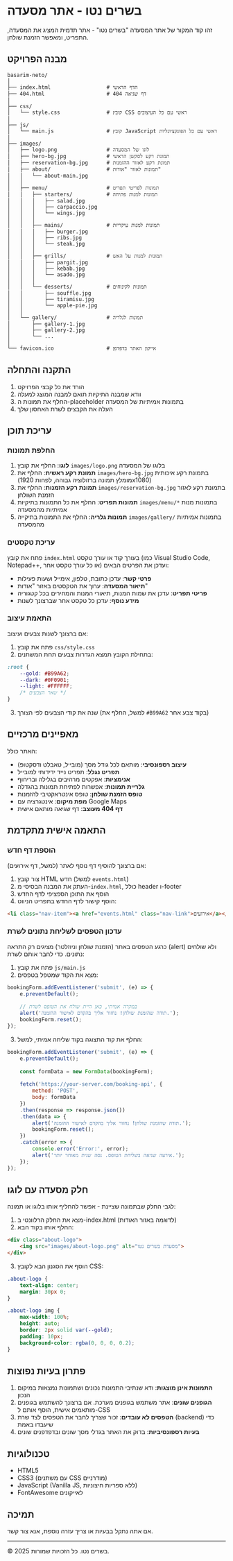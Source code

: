 # בשרים נטו - אתר מסעדה

זהו קוד המקור של אתר המסעדה "בשרים נטו" - אתר תדמית המציג את המסעדה, התפריט, ומאפשר הזמנת שולחן.

## מבנה הפרויקט

```
basarim-neto/
│
├── index.html                  # הדף הראשי
├── 404.html                    # דף שגיאה 404
│
├── css/
│   └── style.css               # קובץ CSS ראשי עם כל העיצובים
│
├── js/
│   └── main.js                 # קובץ JavaScript ראשי עם כל הפונקציונליות
│
├── images/
│   ├── logo.png                # לוגו של המסעדה
│   ├── hero-bg.jpg             # תמונת רקע לסקשן הראשי
│   ├── reservation-bg.jpg      # תמונת רקע לאזור ההזמנות
│   ├── about/                  # תמונות לאזור "אודות"
│   │   └── about-main.jpg
│   │
│   ├── menu/                   # תמונות לפריטי תפריט
│   │   ├── starters/           # תמונות למנות פתיחה
│   │   │   ├── salad.jpg
│   │   │   ├── carpaccio.jpg
│   │   │   └── wings.jpg
│   │   │
│   │   ├── mains/              # תמונות למנות עיקריות
│   │   │   ├── burger.jpg
│   │   │   ├── ribs.jpg
│   │   │   └── steak.jpg
│   │   │
│   │   ├── grills/             # תמונות למנות על האש
│   │   │   ├── pargit.jpg
│   │   │   ├── kebab.jpg
│   │   │   └── asado.jpg
│   │   │
│   │   └── desserts/           # תמונות לקינוחים
│   │       ├── souffle.jpg
│   │       ├── tiramisu.jpg
│   │       └── apple-pie.jpg
│   │
│   └── gallery/                # תמונות לגלריה
│       ├── gallery-1.jpg
│       ├── gallery-2.jpg
│       └── ...
│
└── favicon.ico                 # אייקון האתר בדפדפן
```

## התקנה והתחלה

1. הורד את כל קבצי הפרויקט
2. וודא שמבנה התיקיות תואם למבנה המוצג למעלה
3. החלף את תמונות ה-placeholder בתמונות אמיתיות של המסעדה
4. העלה את הקבצים לשרת האחסון שלך

## עריכת תוכן

### החלפת תמונות

1. **לוגו**: החלף את קובץ `images/logo.png` בלוגו של המסעדה
2. **תמונת רקע ראשית**: החלף את `images/hero-bg.jpg` בתמונת רקע איכותית (מומלץ תמונה ברזולוציה גבוהה, לפחות 1920x1080)
3. **תמונת רקע הזמנות**: החלף את `images/reservation-bg.jpg` בתמונת רקע לאזור הזמנת השולחן
4. **תמונות תפריט**: החלף את כל התמונות בתיקיות `images/menu/*` בתמונות מנות אמיתיות מהמסעדה
5. **תמונות גלריה**: החלף את התמונות בתיקייה `images/gallery/` בתמונות אמיתיות מהמסעדה

### עריכת טקסטים

פתח את קובץ `index.html` בעורך קוד או עורך טקסט (כמו Visual Studio Code, Notepad++, או כל עורך טקסט אחר) ועדכן את הפרטים הבאים:

- **פרטי קשר**: עדכן כתובת, טלפון, אימייל ושעות פעילות
- **תיאור המסעדה**: ערוך את הטקסטים באזור "אודות"
- **פריטי תפריט**: עדכן את שמות המנות, תיאורי המנות והמחירים בכל קטגוריה
- **מידע נוסף**: עדכן כל טקסט אחר שברצונך לשנות

### התאמת עיצוב

אם ברצונך לשנות צבעים ועיצוב:

1. פתח את קובץ `css/style.css`
2. בתחילת הקובץ תמצא הגדרות צבעים תחת המשתנים:
```css
:root {
    --gold: #B99A62;
    --dark: #0F0901;
    --light: #FFFFFF;
    /* שאר הצבעים */
}
```
3. שנה את קודי הצבעים לפי הצורך (למשל, החלף את `#B99A62` בקוד צבע אחר)

## מאפיינים מרכזיים

האתר כולל:

- **עיצוב רספונסיבי**: מותאם לכל גודל מסך (מובייל, טאבלט ודסקטופ)
- **תפריט נגלל**: תפריט נייד ידידותי למובייל
- **אנימציות**: אפקטים מרהיבים בגלילה ובריחוף
- **גלריית תמונות**: אפשרות לפתיחת תמונות בהגדלה
- **טופס הזמנת שולחן**: טופס אינטראקטיבי להזמנות
- **מפת מיקום**: אינטגרציה עם Google Maps
- **דף 404 מעוצב**: דף שגיאה מותאם אישית

## התאמה אישית מתקדמת

### הוספת דף חדש

אם ברצונך להוסיף דף נוסף לאתר (למשל, דף אירועים):

1. צור קובץ HTML חדש (למשל `events.html`)
2. העתק את המבנה הבסיסי מ-`index.html`, כולל header ו-footer
3. הוסף את התוכן הספציפי לדף החדש
4. הוסף קישור לדף החדש בתפריט הניווט:
```html
<li class="nav-item"><a href="events.html" class="nav-link">אירועים</a></li>
```

### עדכון הטפסים לשליחת נתונים לשרת

כרגע הטפסים באתר (הזמנת שולחן וניוזלטר) מציגים רק התראה (alert) ולא שולחים נתונים. כדי לחבר אותם לשרת:

1. פתח את קובץ `js/main.js`
2. מצא את הקוד שמטפל בטפסים:
```javascript
bookingForm.addEventListener('submit', (e) => {
    e.preventDefault();
    
    // במקרה אמיתי, כאן היית שולח את הטופס לשרת
    alert('תודה שהזמנת שולחן! נחזור אליך בהקדם לאישור ההזמנה.');
    bookingForm.reset();
});
```
3. החלף את קוד התצוגה בקוד שליחה אמיתי, למשל:
```javascript
bookingForm.addEventListener('submit', (e) => {
    e.preventDefault();
    
    const formData = new FormData(bookingForm);
    
    fetch('https://your-server.com/booking-api', {
        method: 'POST',
        body: formData
    })
    .then(response => response.json())
    .then(data => {
        alert('תודה שהזמנת שולחן! נחזור אליך בהקדם לאישור ההזמנה.');
        bookingForm.reset();
    })
    .catch(error => {
        console.error('Error:', error);
        alert('אירעה שגיאה בשליחת הטופס. נסה שנית מאוחר יותר.');
    });
});
```

## חלק מסעדה עם לוגו

לגבי החלק שבתמונה שציינת - אפשר להחליף אותו בלוגו או תמונה:

1. מצא את החלק הרלוונטי ב-index.html (לדוגמה באזור האודות)
2. החלף אותו בקוד הבא:

```html
<div class="about-logo">
    <img src="images/about-logo.png" alt="מסעדת בשרים נטו">
</div>
```

3. הוסף את הסגנון הבא לקובץ CSS:

```css
.about-logo {
    text-align: center;
    margin: 30px 0;
}

.about-logo img {
    max-width: 100%;
    height: auto;
    border: 2px solid var(--gold);
    padding: 10px;
    background-color: rgba(0, 0, 0, 0.2);
}
```

## פתרון בעיות נפוצות

1. **התמונות אינן מוצגות**: ודא שנתיבי התמונות נכונים ושתמונות נמצאות במיקום הנכון
2. **הגופנים שונים**: אתר משתמש בגופנים מערכת. אם ברצונך להשתמש בגופנים מותאמים אישית, הוסף אותם ל-CSS
3. **הטפסים לא עובדים**: זכור שצריך לחבר את הטפסים לצד שרת (backend) כדי שיעבדו באמת
4. **בעיות רספונסיביות**: בדוק את האתר בגדלי מסך שונים ובדפדפנים שונים

## טכנולוגיות

- HTML5
- CSS3 (עם משתנים CSS מודרניים)
- JavaScript (Vanilla JS, ללא ספריות חיצוניות)
- FontAwesome לאייקונים

## תמיכה

אם אתה נתקל בבעיות או צריך עזרה נוספת, אנא צור קשר.

---

© 2025 בשרים נטו. כל הזכויות שמורות.